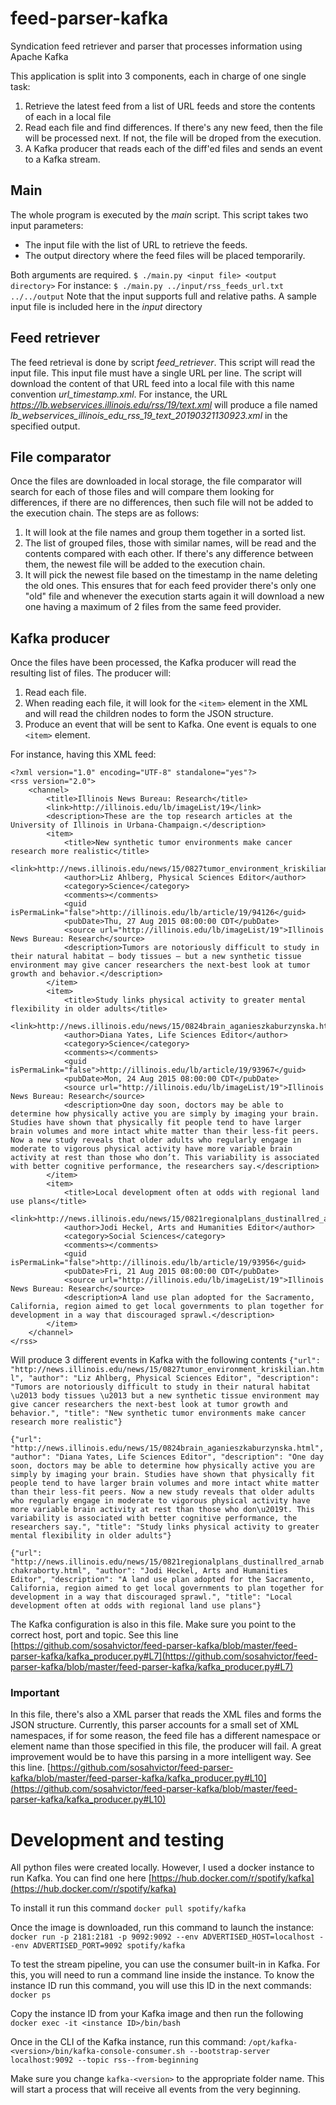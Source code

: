 # feed-parser-kafka
Syndication feed retriever and parser that processes information using Apache Kafka

This application is split into 3 components, each in charge of one single task:
1. Retrieve the latest feed from a list of URL feeds and store the contents of each in a local file
2. Read each file and find differences. If there's any new feed, then the file will be processed next. If not, the file will be droped from the execution.
3. A Kafka producer that reads each of the diff'ed files and sends an event to a Kafka stream. 

## Main
The whole program is executed by the *main* script. This script takes two input parameters:
* The input file with the list of URL to retrieve the feeds.
* The output directory where the feed files will be placed temporarily.

Both arguments are required.
```$ ./main.py <input file> <output directory>```
For instance:
```$ ./main.py ../input/rss_feeds_url.txt ../../output```
Note that the input supports full and relative paths.
A sample input file is included here in the *input* directory
## Feed retriever
The feed retrieval is done by script *feed_retriever*. This script will read the input file. This input file must have a single URL per line. The script will download the content of that URL feed into a local file with this name convention *url_timestamp.xml*. For instance, the URL *https://lb.webservices.illinois.edu/rss/19/text.xml* will produce a file named
*lb_webservices_illinois_edu_rss_19_text_20190321130923.xml* in the specified output.
## File comparator
Once the files are downloaded in local storage, the file comparator will search for each of those files and will compare them looking for differences, if there are no differences, then such file will not be added to the execution chain. The steps are as follows:
1. It will look at the file names and group them together in a sorted list.
2.  The list of grouped files, those with similar names, will be read and the contents compared with each other. If there's any difference between them, the newest file will be added to the execution chain.
3. It will pick the newest file based on the timestamp in the name deleting the old ones. This ensures that for each feed provider there's only one "old" file and whenever the execution starts again it will download a new one having a maximum of 2 files from the same feed provider.
## Kafka producer
Once the files have been processed, the Kafka producer will read the resulting list of files. The producer will:
1. Read each file.
2. When reading each file, it will look for the ```<item>``` element in the XML and will read the children nodes to form the JSON structure.
3. Produce an event that will be sent to Kafka. One event is equals to one ```<item>``` element.

For instance, having this XML feed:
```
<?xml version="1.0" encoding="UTF-8" standalone="yes"?>
<rss version="2.0">
    <channel>
        <title>Illinois News Bureau: Research</title>
        <link>http://illinois.edu/lb/imageList/19</link>
        <description>These are the top research articles at the University of Illinois in Urbana-Champaign.</description>
        <item>
            <title>New synthetic tumor environments make cancer research more realistic</title>
            <link>http://news.illinois.edu/news/15/0827tumor_environment_kriskilian.html</link>
            <author>Liz Ahlberg, Physical Sciences Editor</author>
            <category>Science</category>
            <comments></comments>
            <guid isPermaLink="false">http://illinois.edu/lb/article/19/94126</guid>
            <pubDate>Thu, 27 Aug 2015 08:00:00 CDT</pubDate>
            <source url="http://illinois.edu/lb/imageList/19">Illinois News Bureau: Research</source>
            <description>Tumors are notoriously difficult to study in their natural habitat – body tissues – but a new synthetic tissue environment may give cancer researchers the next-best look at tumor growth and behavior.</description>
        </item>
        <item>
            <title>Study links physical activity to greater mental flexibility in older adults</title>
            <link>http://news.illinois.edu/news/15/0824brain_aganieszkaburzynska.html</link>
            <author>Diana Yates, Life Sciences Editor</author>
            <category>Science</category>
            <comments></comments>
            <guid isPermaLink="false">http://illinois.edu/lb/article/19/93967</guid>
            <pubDate>Mon, 24 Aug 2015 08:00:00 CDT</pubDate>
            <source url="http://illinois.edu/lb/imageList/19">Illinois News Bureau: Research</source>
            <description>One day soon, doctors may be able to determine how physically active you are simply by imaging your brain. Studies have shown that physically fit people tend to have larger brain volumes and more intact white matter than their less-fit peers. Now a new study reveals that older adults who regularly engage in moderate to vigorous physical activity have more variable brain activity at rest than those who don’t. This variability is associated with better cognitive performance, the researchers say.</description>
        </item>
        <item>
            <title>Local development often at odds with regional land use plans</title>
            <link>http://news.illinois.edu/news/15/0821regionalplans_dustinallred_arnabchakraborty.html</link>
            <author>Jodi Heckel, Arts and Humanities Editor</author>
            <category>Social Sciences</category>
            <comments></comments>
            <guid isPermaLink="false">http://illinois.edu/lb/article/19/93956</guid>
            <pubDate>Fri, 21 Aug 2015 08:00:00 CDT</pubDate>
            <source url="http://illinois.edu/lb/imageList/19">Illinois News Bureau: Research</source>
            <description>A land use plan adopted for the Sacramento, California, region aimed to get local governments to plan together for development in a way that discouraged sprawl.</description>
        </item>
    </channel>
</rss>
```
Will produce 3 different events in Kafka with the following contents
```{"url": "http://news.illinois.edu/news/15/0827tumor_environment_kriskilian.html", "author": "Liz Ahlberg, Physical Sciences Editor", "description": "Tumors are notoriously difficult to study in their natural habitat \u2013 body tissues \u2013 but a new synthetic tissue environment may give cancer researchers the next-best look at tumor growth and behavior.", "title": "New synthetic tumor environments make cancer research more realistic"}```

```{"url": "http://news.illinois.edu/news/15/0824brain_aganieszkaburzynska.html", "author": "Diana Yates, Life Sciences Editor", "description": "One day soon, doctors may be able to determine how physically active you are simply by imaging your brain. Studies have shown that physically fit people tend to have larger brain volumes and more intact white matter than their less-fit peers. Now a new study reveals that older adults who regularly engage in moderate to vigorous physical activity have more variable brain activity at rest than those who don\u2019t. This variability is associated with better cognitive performance, the researchers say.", "title": "Study links physical activity to greater mental flexibility in older adults"}```

```{"url": "http://news.illinois.edu/news/15/0821regionalplans_dustinallred_arnabchakraborty.html", "author": "Jodi Heckel, Arts and Humanities Editor", "description": "A land use plan adopted for the Sacramento, California, region aimed to get local governments to plan together for development in a way that discouraged sprawl.", "title": "Local development often at odds with regional land use plans"}```

The Kafka configuration is also in this file. Make sure you point to the correct host, port and topic. See this line
[https://github.com/sosahvictor/feed-parser-kafka/blob/master/feed-parser-kafka/kafka_producer.py#L7](https://github.com/sosahvictor/feed-parser-kafka/blob/master/feed-parser-kafka/kafka_producer.py#L7)
### Important
In this file, there's also a XML parser that reads the XML files and forms the JSON structure. Currently, this parser accounts for a small set of XML namespaces, if for some reason, the feed file has a different namespace or element name than those specified in this file, the producer will fail. A great improvement would be to have this parsing in a more intelligent way. See this line.
[https://github.com/sosahvictor/feed-parser-kafka/blob/master/feed-parser-kafka/kafka_producer.py#L10](https://github.com/sosahvictor/feed-parser-kafka/blob/master/feed-parser-kafka/kafka_producer.py#L10)

# Development and testing
All python files were created locally. However, I used a docker instance to run Kafka. You can find one here
[https://hub.docker.com/r/spotify/kafka](https://hub.docker.com/r/spotify/kafka)

To install it run this command
```docker pull spotify/kafka```

Once the image is downloaded, run this command to launch the instance:
```docker run -p 2181:2181 -p 9092:9092 --env ADVERTISED_HOST=localhost --env ADVERTISED_PORT=9092 spotify/kafka```

To test the stream pipeline, you can use the consumer built-in in Kafka. For this, you will need to run a command line inside the instance. To know the instance ID run this command, you will use this ID in the next commands:
```docker ps```

Copy the instance ID from your Kafka image and then run the following
```docker exec -it <instance ID>/bin/bash```

Once in the CLI of the Kafka instance, run this command:
```/opt/kafka-<version>/bin/kafka-console-consumer.sh --bootstrap-server localhost:9092 --topic rss--from-beginning```

Make sure you change ```kafka-<version>``` to the appropriate folder name.
This will start a process that will receive all events from the very beginning.
